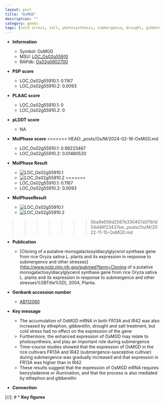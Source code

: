 ```yaml
---
layout: post
title: "OsMGD"
description: ""
category: genes
tags: [cold stress, salt, photosynthesis, submergence, drought, gibberellin]
---
```


* **Information**  
    + Symbol: OsMGD  
    + MSU: [LOC_Os02g55910](http://rice.plantbiology.msu.edu/cgi-bin/ORF_infopage.cgi?orf=LOC_Os02g55910)  
    + RAPdb: [Os02g0802700](http://rapdb.dna.affrc.go.jp/viewer/gbrowse_details/irgsp1?name=Os02g0802700)  

* **PSP score**  
    + LOC_Os02g55910.1: 0.1167 
    + LOC_Os02g55910.2: 0.0093 

* **PLAAC score**  
    + LOC_Os02g55910.1: 0 
    + LOC_Os02g55910.2: 0 

* **pLDDT score**
    + NA


* **MolPhase score**
<<<<<<< HEAD:_posts/Os/M/2024-02-16-OsMGD.md
    + LOC_Os02g55910.1: 0.96223467
    + LOC_Os02g55910.2: 0.01480520

* **MolPhase Result**
    + ![LOC_Os02g55910.1](https://304243504.github.io/Pictures/LOC_Os02g/LOC_Os02g55910.1.png)
    + ![LOC_Os02g55910.2](https://304243504.github.io/Pictures/LOC_Os02g/LOC_Os02g55910.2.png)
=======
    + LOC_Os02g55910.1: 0.1167
    + LOC_Os02g55910.2: 0.0093

* **MolPhaseResult**
    + ![LOC_Os02g55910.1](https://ricepsp.github.io/pictures/LOC_Os02g/LOC_Os02g55910.1.png)
    + ![LOC_Os02g55910.2](https://ricepsp.github.io/pictures/LOC_Os02g/LOC_Os02g55910.2.png)
>>>>>>> 0ba9e656d2567e330407a5f1b1d54d48f23437ee:_posts/Os/M/2022-11-15-OsMGD.md

* **Publication**  
    + [Cloning of a putative monogalactosyldiacylglycerol synthase gene from rice Oryza sativa L. plants and its expression in response to submergence and other stresses](http://www.ncbi.nlm.nih.gov/pubmed?term=Cloning of a putative monogalactosyldiacylglycerol synthase gene from rice Oryza sativa L. plants and its expression in response to submergence and other stresses%5BTitle%5D), 2004, Planta.

* **Genbank accession number**  
    + [AB112060](http://www.ncbi.nlm.nih.gov/nuccore/AB112060)

* **Key message**  
    + The accumulation of OsMGD mRNA in both FR13A and IR42 was also increased by ethephon, gibberellin, drought and salt treatment, but cold stress had no effect on the expression of the gene
    + Furthermore, the enhanced expression of OsMGD may relate to photosynthesis, and play an important role during submergence
    + Time-course studies showed that the expression of OsMGD in the rice cultivars FR13A and IR42 (submergence-susceptive cultivar) during submergence was gradually increased and that expression in FR13A was higher than in IR42
    + These results suggest that the expression of OsMGD mRNA requires benzyladenine or illumination, and that the process is also mediated by ethephon and gibberellin

* **Connection**  

[//]: # * **Key figures**  


